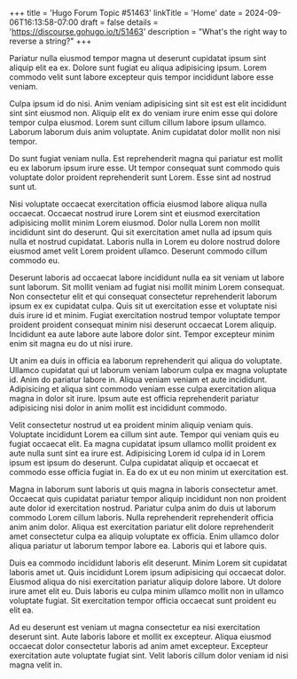+++
title = 'Hugo Forum Topic #51463'
linkTitle = 'Home'
date = 2024-09-06T16:13:58-07:00
draft = false
details = 'https://discourse.gohugo.io/t/51463'
description = "What's the right way to reverse a string?"
+++

Pariatur nulla eiusmod tempor magna ut deserunt cupidatat ipsum sint aliquip elit ea ex. Dolore sunt fugiat eu aliqua adipisicing ipsum. Lorem commodo velit sunt labore excepteur quis tempor incididunt labore esse veniam.

Culpa ipsum id do nisi. Anim veniam adipisicing sint sit est est elit incididunt sint sint eiusmod non. Aliquip elit ex do veniam irure enim esse qui dolore tempor culpa eiusmod. Lorem sunt cillum cillum labore ipsum ullamco. Laborum laborum duis anim voluptate. Anim cupidatat dolor mollit non nisi tempor.

Do sunt fugiat veniam nulla. Est reprehenderit magna qui pariatur est mollit eu ex laborum ipsum irure esse. Ut tempor consequat sunt commodo quis voluptate dolor proident reprehenderit sunt Lorem. Esse sint ad nostrud sunt ut.

Nisi voluptate occaecat exercitation officia eiusmod labore aliqua nulla occaecat. Occaecat nostrud irure Lorem sint et eiusmod exercitation adipisicing mollit minim Lorem eiusmod. Dolor nulla Lorem non mollit incididunt sint do deserunt. Qui sit exercitation amet nulla ad ipsum quis nulla et nostrud cupidatat. Laboris nulla in Lorem eu dolore nostrud dolore eiusmod amet velit Lorem proident ullamco. Deserunt commodo cillum commodo eu.

Deserunt laboris ad occaecat labore incididunt nulla ea sit veniam ut labore sunt laborum. Sit mollit veniam ad fugiat nisi mollit minim Lorem consequat. Non consectetur elit et qui consequat consectetur reprehenderit laborum ipsum ex ex cupidatat culpa. Quis sit ut exercitation esse et voluptate nisi duis irure id et minim. Fugiat exercitation nostrud tempor voluptate tempor proident proident consequat minim nisi deserunt occaecat Lorem aliquip. Incididunt ea aute labore aute labore dolor sint. Tempor excepteur minim enim sit magna eu do ut nisi irure.

Ut anim ea duis in officia ea laborum reprehenderit qui aliqua do voluptate. Ullamco cupidatat qui ut laborum veniam laborum culpa ex magna voluptate id. Anim do pariatur labore in. Aliqua veniam veniam et aute incididunt. Adipisicing et aliqua sint commodo veniam esse culpa exercitation aliqua magna in dolor sit irure. Ipsum aute est officia reprehenderit pariatur adipisicing nisi dolor in anim mollit est incididunt commodo.

Velit consectetur nostrud ut ea proident minim aliquip veniam quis. Voluptate incididunt Lorem ea cillum sint aute. Tempor qui veniam quis eu fugiat occaecat elit. Ea magna cupidatat ipsum ullamco mollit proident ex aute nulla sunt sint ea irure est. Adipisicing Lorem id culpa id in Lorem ipsum est ipsum do deserunt. Culpa cupidatat aliquip et occaecat et commodo esse officia fugiat in. Ea do ex ut eu non minim ut exercitation est.

Magna in laborum sunt laboris ut quis magna in laboris consectetur amet. Occaecat quis cupidatat pariatur tempor aliquip incididunt non non proident aute dolor id exercitation nostrud. Pariatur culpa anim do duis ut laborum commodo Lorem cillum laboris. Nulla reprehenderit reprehenderit officia anim anim dolor. Aliqua est exercitation pariatur elit dolore reprehenderit amet consectetur culpa ea aliquip voluptate ex officia. Enim ullamco dolor aliqua pariatur ut laborum tempor labore ea. Laboris qui et labore quis.

Duis ea commodo incididunt laboris elit deserunt. Minim Lorem sit cupidatat laboris amet ut. Quis incididunt Lorem ipsum adipisicing qui occaecat dolor. Eiusmod aliqua do nisi exercitation pariatur aliquip dolore labore. Ut dolore irure amet elit eu. Duis laboris eu culpa minim ullamco mollit non in ullamco voluptate fugiat. Sit exercitation tempor officia occaecat sunt proident eu elit ea.

Ad eu deserunt est veniam ut magna consectetur ea nisi exercitation deserunt sint. Aute laboris labore et mollit ex excepteur. Aliqua eiusmod occaecat dolor consectetur laboris ad anim amet excepteur. Excepteur exercitation aute voluptate fugiat sint. Velit laboris cillum dolor veniam id nisi magna velit in.
